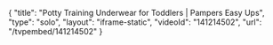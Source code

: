 {
    "title": "Potty Training Underwear for Toddlers | Pampers Easy Ups",
    "type": "solo",
    "layout": "iframe-static",
    "videoId": "141214502",
    "url": "\/tvpembed\/141214502"
}